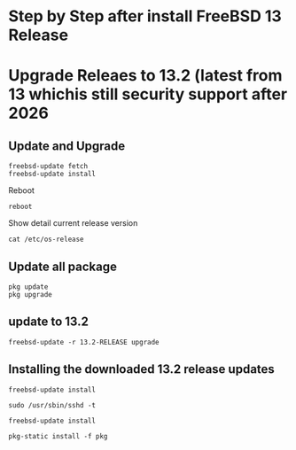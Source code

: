 # Step by Step after install FreeBSD 13 Release

# Upgrade Releaes to 13.2 (latest from 13 whichis still security support after 2026

## Update and Upgrade

```
freebsd-update fetch
freebsd-update install
```

Reboot
```
reboot
```

Show detail current release version
```
cat /etc/os-release
```

## Update all package

```
pkg update
pkg upgrade
```

## update to 13.2

```
freebsd-update -r 13.2-RELEASE upgrade
```

## Installing the downloaded 13.2 release updates

```
freebsd-update install
```

```
sudo /usr/sbin/sshd -t
```

```
freebsd-update install
```

```
pkg-static install -f pkg
```

